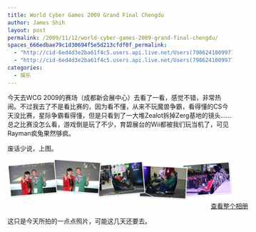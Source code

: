 ```yaml
---
title: World Cyber Games 2009 Grand Final Chengdu
author: James Shih
layout: post
permalink: /2009/11/12/world-cyber-games-2009-grand-final-chengdu/
spaces_666edbae79c1d30694f5e5d213cfdf0f_permalink:
  - "http://cid-6ed4d3e2ba61f4c5.users.api.live.net/Users(7986241009977783493)/Blogs('6ED4D3E2BA61F4C5!102')/Entries('6ED4D3E2BA61F4C5!704')?authkey=72j5ZQnBJYQ%24"
  - "http://cid-6ed4d3e2ba61f4c5.users.api.live.net/Users(7986241009977783493)/Blogs('6ED4D3E2BA61F4C5!102')/Entries('6ED4D3E2BA61F4C5!704')?authkey=72j5ZQnBJYQ%24"
categories:
  - 娱乐
---
```

<div id="msgcns!6ED4D3E2BA61F4C5!704" class="bvMsg">
  <p>
    今天去WCG 2009的赛场（成都新会展中心）去看了一看，感觉不错，非常热闹。不过我去了不是看比赛的，因为看不懂，从来不玩魔兽争霸，看得懂的CS今天没比赛，星际争霸看得懂，但是只看到了一大堆Zealot拆掉Zerg基地的镜头……总之比赛没怎么看，游戏倒是玩了不少，育碧展台的Wii都被我们玩当机了，可见Rayman疯兔果然够疯。
  </p>
  
  <p>
    废话少说，上图。
  </p>
  
  <div style="display:inline;float:none;margin:0;padding:0;">
    <a style="border:0;" href="http://cid-6ed4d3e2ba61f4c5.skydrive.live.com/redir.aspx?page=browse&resid=6ED4D3E2BA61F4C5!660&ct=photos"><img style="border:0;" alt="查看 WCG Grand Final Chengdu 2009" src="/media/legacy/2009/11/inlinerepresentation97ed5ca5-f5f0-4aa8-b0ff-ce15b3772b3c.jpg?w=300" /></a> <div style="width:540px;text-align:right;">
      <a href="http://cid-6ed4d3e2ba61f4c5.skydrive.live.com/redir.aspx?page=browse&resid=6ED4D3E2BA61F4C5!660&ct=photos">查看整个相册</a>
    </div>
  </div>
  
  <p>
    这只是今天所拍的一点点照片，可能这几天还要去。
  </p></p>
</div>